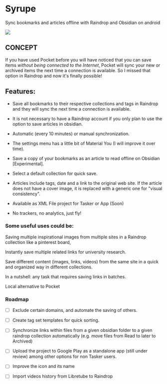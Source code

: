 # Syrupe
Sync bookmarks and articles offline with Raindrop and Obsidian on android

![](https://storage.ko-fi.com/cdn/useruploads/display/e92813e3-9187-4821-a98e-07183d4ab20c_img_20230226_125846.png)

## CONCEPT

If you have used Pocket before you will have noticed that you can save items *without being connected to the Internet*, Pocket will sync your new or archived items the next time a connection is available. So I missed that option in Raindrop and now it's finally possible!

## Features:

* Save all bookmarks to their respective collections and tags in Raindrop and they will sync the next time a connection is available.

* It is not necessary to have a Raindrop account if you only plan to use the option to save articles in obsidian.

* Automatic (every 10 minutes) or manual synchronization.

* The settings menu has a little bit of Material You (I will improve it over time).

* Save a copy of your bookmarks as an article to read offline on Obsidian [Experimental].

* Select a default collection for quick save.

* Articles include tags, date and a link to the original web site. If the article does not have a cover image, it is replaced with a generic one for "visual consistency".

* Available as XML File project for Tasker or App (Soon)

* No trackers, no analytics, just fly!

### Some useful uses could be:

Saving multiple inspirational images from multiple sites in a Raindrop collection like a pinterest board,

Instantly save multiple related links for university research.

Save different content (images, links, videos) from the same site in a quick and organized way in different collections.

In a nutshell: any task that requires saving links in batches.

Local alternative to Pocket

### Roadmap

- [ ]  Exclude certain domains, and automate the saving of others.

- [ ]  Create tag set templates for quick sorting.

- [ ]  Synchronize links within files from a given obsidian folder to a given raindrop collection automatically (e.g. move files from Read to later to Archived)

- [ ]  Upload the project to Google Play as a standalone app (still under review) among other options for non Tasker users.

- [ ]  Improve the icon and its name

- [ ]  Import videos history from Libretube to Raindrop
